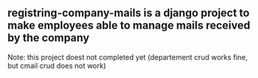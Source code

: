 

## registring-company-mails is a django project to make employees able to manage mails received by the company

Note: this project doest not completed yet (departement crud works fine, but cmail crud does not work)

